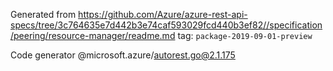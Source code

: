 Generated from https://github.com/Azure/azure-rest-api-specs/tree/3c764635e7d442b3e74caf593029fcd440b3ef82//specification/peering/resource-manager/readme.md tag: `package-2019-09-01-preview`

Code generator @microsoft.azure/autorest.go@2.1.175


